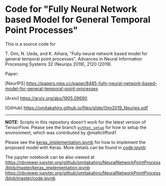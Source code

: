 # Code for "Fully Neural Network based Model for General Temporal Point Processes"

This is a source code for

T. Omi, N. Ueda, and K. Aihara, "Fully neural network based model for general temporal point processes", Advances in Neural Information Processing Systems 32 (Neurips 2019), 2120 (2019).

Paper:

[NeurIPS] https://papers.nips.cc/paper/8485-fully-neural-network-based-model-for-general-temporal-point-processes

[Arxiv] https://arxiv.org/abs/1905.09690

[GitHub] https://omitakahiro.github.io/files/slide/Omi2019_Neurips.pdf

***

**NOTE:** Scripts in this repository doesn't work for the latest version of TensorFlow. Please see the branch [`python_setup`](https://github.com/omitakahiro/NeuralNetworkPointProcess/tree/python_setup) for how to setup the environment, which was contributed by @mattclifford1


Please see the [keras_implementation.ipynb](https://github.com/omitakahiro/NeuralNetworkPointProcess/blob/master/keras_implementation.ipynb) for how to implement the proposed model with Keras. More details can be found in [code.ipynb](https://github.com/omitakahiro/NeuralNetworkPointProcess/blob/master/code.ipynb)

The jupyter notebook can be also viewed at https://nbviewer.jupyter.org/github/omitakahiro/NeuralNetworkPointProcess/blob/master/keras_implementation.ipynb
https://nbviewer.jupyter.org/github/omitakahiro/NeuralNetworkPointProcess/blob/master/code.ipynb
